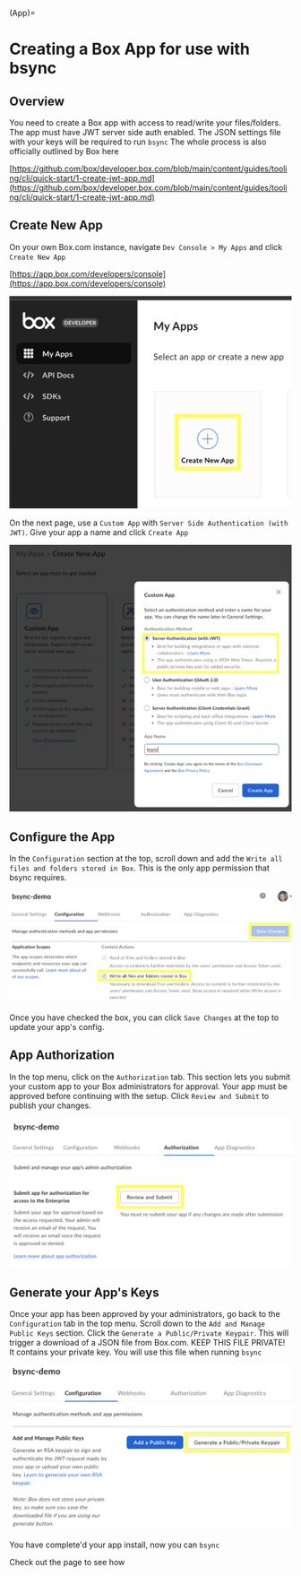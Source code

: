 (App)=
# Creating a Box App for use with bsync

## Overview

You need to create a Box app with access to read/write your files/folders.
The app must have JWT server side auth enabled.
The JSON settings file with your keys will be required to run `bsync`
The whole process is also officially outlined by Box here


[https://github.com/box/developer.box.com/blob/main/content/guides/tooling/cli/quick-start/1-create-jwt-app.md](https://github.com/box/developer.box.com/blob/main/content/guides/tooling/cli/quick-start/1-create-jwt-app.md)


## Create New App

On your own Box.com instance, navigate `Dev Console > My Apps` and click `Create New App`

[https://app.box.com/developers/console](https://app.box.com/developers/console)

![Create New App](./static/app.new.png)


On the next page, use a `Custom App` with `Server Side Authentication (with JWT)`.
Give your app a name and click `Create App`


![Custom App](./static/app.create.png)

## Configure the App

In the `Configuration` section at the top, scroll down and add the `Write all files and folders stored in Box`. This is the only app permission that bsync requires.

![Create New App](./static/app.perms.png)

Once you have checked the box, you can click `Save Changes` at the top to update your app's config.

## App Authorization

In the top menu, click on the `Authorization` tab. This section lets you submit your custom app to your Box administrators for approval. Your app must be approved before continuing with the setup. Click `Review and Submit` to publish your changes.

![Review and Submit](./static/app.authz.png)

## Generate your App's Keys

Once your app has been approved by your administrators, go back to the `Configuration` tab in the top menu. Scroll down to the `Add and Manage Public Keys` section. Click the `Generate a Public/Private Keypair`. This will trigger a download of a JSON file from Box.com. KEEP THIS FILE PRIVATE! It contains your private key. You will use this file when running `bsync`

![Generate Keys](./static/app.keys.png)

You have complete'd your app install, now you can `bsync`

Check out the [](Usage) page to see how
